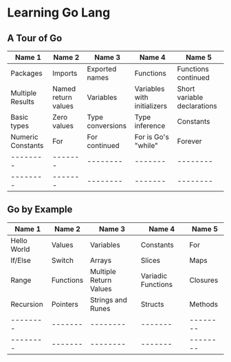# Learning Go Lang

## A Tour of Go

| Name 1    | Name 2 | Name 3    | Name 4 | Name 5   |
| -------- | ------- | -------- | ------- | -------- |
| Packages | Imports | Exported names | Functions | Functions continued |
| Multiple Results | Named return values | Variables | Variables with initializers | Short variable declarations |
| Basic types | Zero values | Type conversions | Type inference | Constants |
| Numeric Constants | For | For continued | For is Go's "while" | Forever |
| -------- | ------- | -------- | ------- | -------- |
| -------- | ------- | -------- | ------- | -------- |

## Go by Example

| Name 1    | Name 2 | Name 3    | Name 4 | Name 5   |
| -------- | ------- | -------- | ------- | -------- |
| Hello World | Values | Variables | Constants | For |
| If/Else | Switch | Arrays | Slices | Maps |
| Range | Functions | Multiple Return Values | Variadic Functions | Closures |
| Recursion | Pointers | Strings and Runes | Structs | Methods |
| -------- | ------- | -------- | ------- | -------- |
| -------- | ------- | -------- | ------- | -------- |
